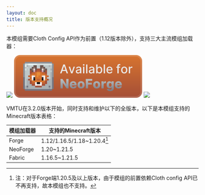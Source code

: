 ```yaml
---
layout: doc
title: 版本支持概况
---
```


本模组需要Cloth Config API作为前置（1.12版本除外），支持三大主流模组加载器：

![](https://cdn.jsdelivr.net/npm/@intergrav/devins-badges@3/assets/cozy/supported/forge_vector.svg) ![](https://raw.githubusercontent.com/KessokuTeaTime/Badges-Extra/main/assets/cozy/supported/neoforge_vector.svg) ![](https://cdn.jsdelivr.net/npm/@intergrav/devins-badges@3/assets/cozy/supported/fabric_vector.svg)

VMTU在3.2.0版本开始，同时支持和维护以下的全版本，以下是本模组支持的Minecraft版本表格：

| 模组加载器 | 支持的Minecraft版本             |
| ---------- | ------------------------------- |
| Forge      | 1.12/1.16.5/1.18~1.20.4[^first] |
| NeoForge   | 1.20~1.21.5                     |
| Fabric     | 1.16.5~1.21.5                   |

[^first]: 注：对于Forge端1.20.5及以上版本，由于模组的前置依赖Cloth config API已不再支持，故本模组也不支持。
